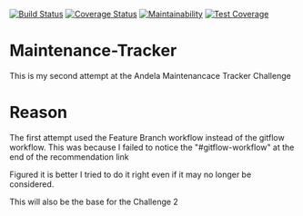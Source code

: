 [![Build Status](https://travis-ci.org/Veraclins/Maintenance-Tracker.svg?branch=develop)](https://travis-ci.org/Veraclins/Maintenance-Tracker) [![Coverage Status](https://coveralls.io/repos/github/Veraclins/Maintenance-Tracker/badge.svg?branch=ft-api-endpoints-1051613)](https://coveralls.io/github/Veraclins/Maintenance-Tracker?branch=ft-api-endpoints-1051613) [![Maintainability](https://api.codeclimate.com/v1/badges/128b9a75602c8003b231/maintainability)](https://codeclimate.com/github/Veraclins/Maintenance-Tracker/maintainability) [![Test Coverage](https://api.codeclimate.com/v1/badges/128b9a75602c8003b231/test_coverage)](https://codeclimate.com/github/Veraclins/Maintenance-Tracker/test_coverage)
# Maintenance-Tracker
This is my second attempt at the Andela Maintenancace Tracker Challenge

# Reason
The first attempt used the Feature Branch workflow instead of the gitflow workflow.
This was because I failed to notice the "#gitflow-workflow" at the end of the recommendation link

Figured it is better I tried to do it right even if it may no longer be considered.

This will also be the base for the Challenge 2
